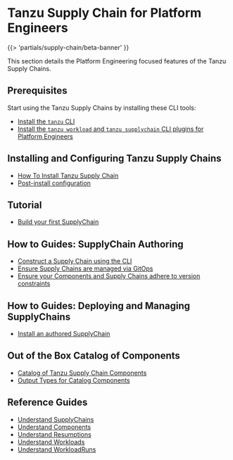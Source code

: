 # Tanzu Supply Chain for Platform Engineers

{{> 'partials/supply-chain/beta-banner' }}

This section details the Platform Engineering focused features of the Tanzu Supply Chains.

## Prerequisites
Start using the Tanzu Supply Chains by installing these CLI tools:

* [Install the `tanzu` CLI](../../install-tanzu-cli.hbs.md#install-the-tanzu-cli)
* [Install the `tanzu workload` and `tanzu supplychain` CLI plugins for Platform Engineers](./how-to/install-the-cli.hbs.md)

## Installing and Configuring Tanzu Supply Chains

* [How To Install Tanzu Supply Chain](./how-to/installing-supply-chain/about.hbs.md)
* [Post-install configuration](./how-to/installing-supply-chain/post-install-configuration.hbs.md)

## Tutorial

* [Build your first SupplyChain](./tutorials/my-first-supply-chain.hbs.md)

## How to Guides: SupplyChain Authoring

* [Construct a Supply Chain using the CLI](../platform-engineering/how-to/supply-chain-authoring/construct-with-cli.hbs.md)
* [Ensure Supply Chains are managed via GitOps](../platform-engineering/how-to/supply-chain-authoring/gitops.hbs.md)
* [Ensure your Components and Supply Chains adhere to version constraints](../platform-engineering/how-to/supply-chain-authoring/version-control.hbs.md)

## How to Guides: Deploying and Managing SupplyChains

* [Install an authored SupplyChain](./how-to/deploying-supply-chains/install.hbs.md)

## Out of the Box Catalog of Components

* [Catalog of Tanzu Supply Chain Components](./../reference/catalog/about.hbs.md)
* [Output Types for Catalog Components](./../reference/catalog/output-types.hbs.md)

## Reference Guides

* [Understand SupplyChains](./explanation/supply-chains.hbs.md)
* [Understand Components](./explanation/components.hbs.md)
* [Understand Resumptions](./explanation/resumptions.hbs.md)
* [Understand Workloads](./explanation/workloads.hbs.md)
* [Understand WorkloadRuns](./explanation/workload-runs.hbs.md)
